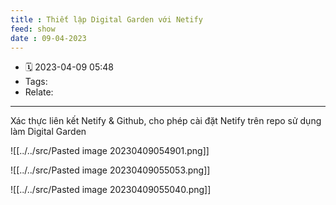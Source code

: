 ```yaml
---
title : Thiết lập Digital Garden với Netify
feed: show
date : 09-04-2023
---
```


- 🗓 2023-04-09 05:48
- Tags:
- Relate:
___

Xác thực liên kết Netify & Github, cho phép cài đặt Netify trên repo sử dụng làm Digital Garden

![[../../src/Pasted image 20230409054901.png]]

![[../../src/Pasted image 20230409055053.png]]

![[../../src/Pasted image 20230409055040.png]]